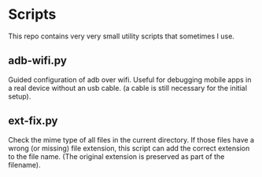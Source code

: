 # Scripts

This repo contains very very small utility scripts that sometimes I use.

## adb-wifi.py

Guided configuration of adb over wifi. Useful for debugging mobile apps in a real device without an usb cable. (a cable is still necessary for the initial setup).

## ext-fix.py

Check the mime type of all files in the current directory. If those files have a wrong (or missing) file extension, this script can add the correct extension to the file name. (The original extension is preserved as part of the filename).